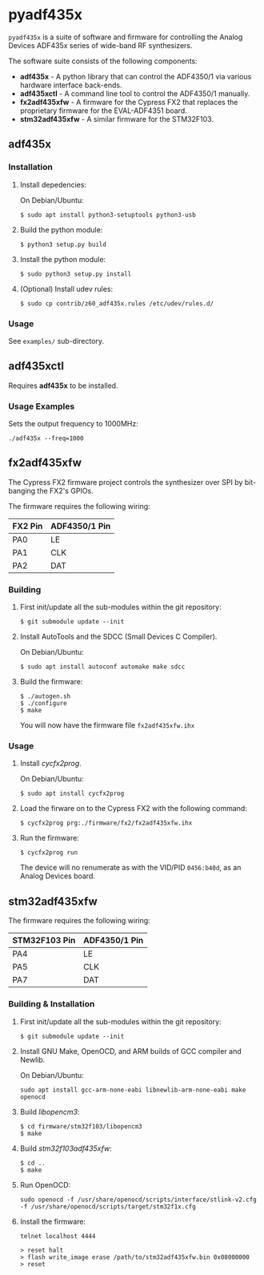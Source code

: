 pyadf435x
=========

`pyadf435x` is a suite of software and firmware for controlling the Analog
Devices ADF435x series of wide-band RF synthesizers.

The software suite consists of the following components:

* **adf435x** - A python library that can control the ADF4350/1 via various
  hardware interface back-ends.
* **adf435xctl** - A command line tool to control the ADF4350/1 manually.
* **fx2adf435xfw** - A firmware for the Cypress FX2 that replaces the
  proprietary firmware for the EVAL-ADF4351 board.
* **stm32adf435xfw**  - A similar firmware for the STM32F103.


adf435x
-------

### Installation

1. Install depedencies:

   On Debian/Ubuntu:
   ```
   $ sudo apt install python3-setuptools python3-usb
   ```

2. Build the python module:
   ```
   $ python3 setup.py build
   ```

3. Install the python module:
   ```
   $ sudo python3 setup.py install
   ```

4. (Optional) Install udev rules:
   ```
   $ sudo cp contrib/z60_adf435x.rules /etc/udev/rules.d/
   ```

### Usage

See `examples/` sub-directory.

adf435xctl
----------

Requires **adf435x** to be installed.

### Usage Examples

Sets the output frequency to 1000MHz:

```
./adf435x --freq=1000
```

fx2adf435xfw
------------

The Cypress FX2 firmware project controls the synthesizer over SPI by
bit-banging the FX2's GPIOs.

The firmware requires the following wiring:

|  FX2 Pin  |  ADF4350/1 Pin  |
|  -------  |  -------------  |
|  PA0      |  LE             |
|  PA1      |  CLK            |
|  PA2      |  DAT            |

### Building

1. First init/update all the sub-modules within the git repository:
   ```
   $ git submodule update --init
   ```

2. Install AutoTools and the SDCC (Small Devices C Compiler).

   On Debian/Ubuntu:
   ```
   $ sudo apt install autoconf automake make sdcc
   ```

3. Build the firmware:
   ```
   $ ./autogen.sh
   $ ./configure
   $ make
   ```
   You will now have the firmware file `fx2adf435xfw.ihx`

### Usage

1. Install *cycfx2prog*.

   On Debian/Ubuntu:
   ```
   $ sudo apt install cycfx2prog
   ```

2. Load the firware on to the Cypress FX2 with the following command:
   ```
   $ cycfx2prog prg:./firmware/fx2/fx2adf435xfw.ihx
   ```

3. Run the firmware:
   ```
   $ cycfx2prog run
   ```
   The device will no renumerate as with the VID/PID `0456:b40d`, as an Analog
   Devices board.


stm32adf435xfw
--------------

The firmware requires the following wiring:

|  STM32F103 Pin  |  ADF4350/1 Pin  |
|  -------------  |  -------------  |
|  PA4            |  LE             |
|  PA5            |  CLK            |
|  PA7            |  DAT            |

### Building & Installation

1. First init/update all the sub-modules within the git repository:
   ```
   $ git submodule update --init
   ```

2. Install GNU Make, OpenOCD, and ARM builds of GCC compiler and Newlib.

   On Debian/Ubuntu:
   ```
   sudo apt install gcc-arm-none-eabi libnewlib-arm-none-eabi make openocd
   ```

3. Build *libopencm3*:
   ```
   $ cd firmware/stm32f103/libopencm3
   $ make
   ```

4. Build *stm32f103adf435xfw*:
   ```
   $ cd ..
   $ make
   ```

5. Run OpenOCD:
   ```
   sudo openocd -f /usr/share/openocd/scripts/interface/stlink-v2.cfg -f /usr/share/openocd/scripts/target/stm32f1x.cfg
   ```

6. Install the firmware:
   ```
   telnet localhost 4444

   > reset halt
   > flash write_image erase /path/to/stm32adf435xfw.bin 0x08000000
   > reset
   ```
